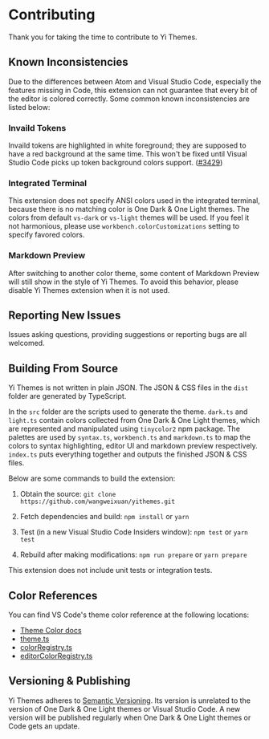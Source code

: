 # Contributing

Thank you for taking the time to contribute to Yi Themes.

## Known Inconsistencies

Due to the differences between Atom and Visual Studio Code, especially the features missing in Code, this extension can not guarantee that every bit of the editor is colored correctly. Some common known inconsistencies are listed below:

### Invaild Tokens

Invaild tokens are highlighted in white foreground; they are supposed to have a red background at the same time.
This won't be fixed until Visual Studio Code picks up token background colors support. ([#3429](https://github.com/Microsoft/vscode/issues/3429))

### Integrated Terminal

This extension does not specify ANSI colors used in the integrated terminal, because there is no matching color is One Dark & One Light themes. The colors from default `vs-dark` or `vs-light` themes will be used. If you feel it not harmonious, please use `workbench.colorCustomizations` setting to specify favored colors.

### Markdown Preview

After switching to another color theme, some content of Markdown Preview will still show in the style of Yi Themes. To avoid this behavior, please disable Yi Themes extension when it is not used.

## Reporting New Issues

Issues asking questions, providing suggestions or reporting bugs are all welcomed.

## Building From Source

Yi Themes is not written in plain JSON. The JSON & CSS files in the `dist` folder are generated by TypeScript.

In the `src` folder are the scripts used to generate the theme. `dark.ts` and `light.ts` contain colors collected from One Dark & One Light themes, which are represented and manipulated using `tinycolor2` npm package. The palettes are used by `syntax.ts`, `workbench.ts` and `markdown.ts` to map the colors to syntax highlighting, editor UI and markdown preview respectively. `index.ts` puts everything together and outputs the finished JSON & CSS files.

Below are some commands to build the extension:

1. Obtain the source:
  `git clone https://github.com/wangweixuan/yithemes.git`

2. Fetch dependencies and build:
  `npm install` or `yarn`

3. Test (in a new Visual Studio Code Insiders window):
  `npm test` or `yarn test`

4. Rebuild after making modifications:
  `npm run prepare` or `yarn prepare`

This extension does not include unit tests or integration tests.

## Color References

You can find VS Code's theme color reference at the following locations:

- [Theme Color docs](https://github.com/Microsoft/vscode-docs/blob/master/api/references/theme-color.md)
- [theme.ts](https://github.com/microsoft/vscode/blob/master/src/vs/workbench/common/theme.ts)
- [colorRegistry.ts](https://github.com/microsoft/vscode/blob/master/src/vs/platform/theme/common/colorRegistry.ts)
- [editorColorRegistry.ts](https://github.com/microsoft/vscode/blob/master/src/vs/editor/common/view/editorColorRegistry.ts)


## Versioning & Publishing

Yi Themes adheres to [Semantic Versioning](https://semver.org). Its version is unrelated to the version of One Dark & One Light themes or Visual Studio Code. A new version will be published regularly when One Dark & One Light themes or Code gets an update.
